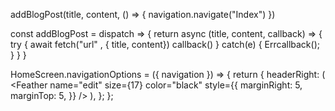 <!--
   TODO: 127. Initial Setup
   TODO: 128. Wrapping the Navigator
   ! Err that I & Ritu was facing to displaing Err on login
-->

addBlogPost(title, content, () => {
   navigation.navigate("Index")
})

const addBlogPost = dispatch => {
   return async (title, content, callback) => {
      try {
         await fetch("url" , { title, content})
         callback()
      } catch(e) {
         Errcallback();
      }
   }
}


HomeScreen.navigationOptions = ({ navigation }) => {
  return {
    headerRight: (
      <Feather
        name="edit"
        size={17}
        color="black"
        style={{
          marginRight: 5,
          marginTop: 5,
        }}
      />
    ),
  };
};